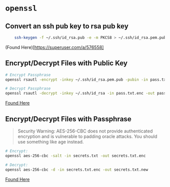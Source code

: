 # `openssl`

## Convert an ssh pub key to rsa pub key
```sh
	ssh-keygen -f ~/.ssh/id_rsa.pub -e -m PKCS8 > ~/.ssh/id_rsa.pem.pub
```
(Found Here)[https://superuser.com/a/576558]

## Encrypt/Decrypt Files with Public Key
```sh
# Encrypt Passphrase
openssl rsautl -encrypt -inkey ~/.ssh/id_rsa.pem.pub -pubin -in pass.txt -out pass.txt.enc

# Decrypt Passphrase
openssl rsautl -decrypt -inkey ~/.ssh/id_rsa -in pass.txt.enc -out pass.txt
```
[Found Here](https://kulkarniamit.github.io/whatwhyhow/howto/encrypt-decrypt-file-using-rsa-public-private-keys.html)

## Encrypt/Decrypt Files with Passphrase

> Security Warning: AES-256-CBC does not provide authenticated encryption and is vulnerable to padding oracle attacks. You should use something like age instead.
```sh
# Encrypt:
openssl aes-256-cbc -salt -in secrets.txt -out secrets.txt.enc

# Decrypt:
openssl aes-256-cbc -d -in secrets.txt.enc -out secrets.txt.new
```
[Found Here](https://stackoverflow.com/a/16056298/11891816)
